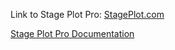 Link to Stage Plot Pro: [StagePlot.com](https://www.stageplot.com)

[Stage Plot Pro Documentation](https://www.stageplot.com/DocFiles/StagePlotProDocs.html)